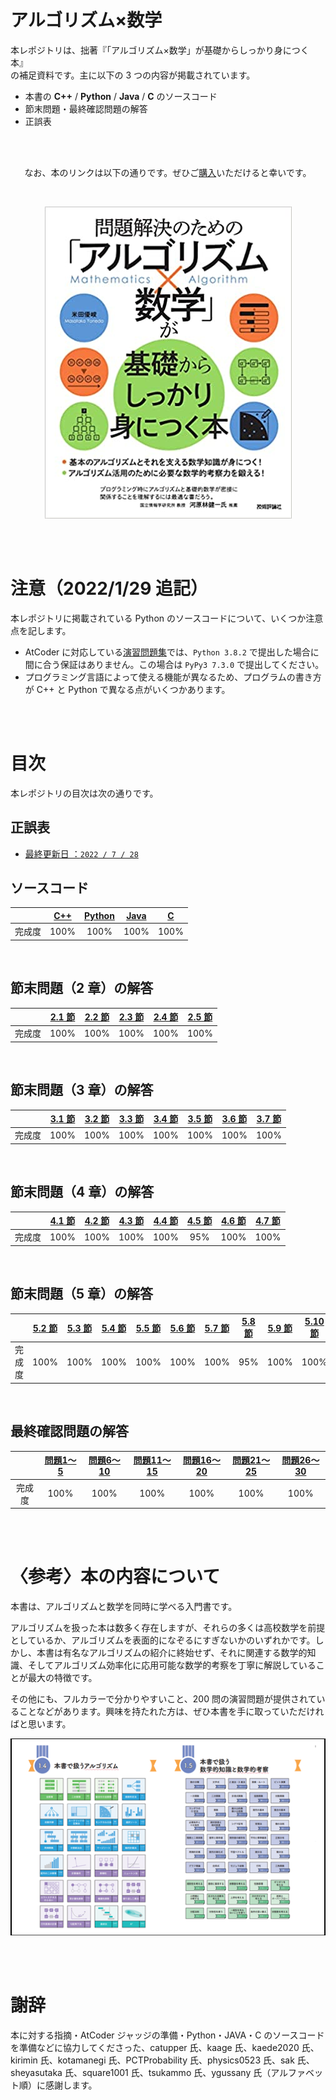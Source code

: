 # アルゴリズム×数学

本レポジトリは、拙著『「アルゴリズム×数学」が基礎からしっかり身につく本』<br>
の補足資料です。主に以下の 3 つの内容が掲載されています。

- 本書の **C++** / **Python** / **Java** / **C** のソースコード
- 節末問題・最終確認問題の解答
- 正誤表

<br>
<br>

<div align = center>

なお、本のリンクは以下の通りです。ぜひご[購入]いただけると幸いです。

<br>

[![Preview 1]][購入]

</div>

<br>
<br>

# 注意（2022/1/29 追記）
本レポジトリに掲載されている Python のソースコードについて、いくつか注意点を記します。

* AtCoder に対応している[演習問題集]では、`Python 3.8.2` で提出した場合に間に合う保証はありません。この場合は `PyPy3 7.3.0` で提出してください。
* プログラミング言語によって使える機能が異なるため、プログラムの書き方が C++ と Python で異なる点がいくつかあります。

<br>
<br>

# 目次

本レポジトリの目次は次の通りです。

## 正誤表

* [最終更新日 ：`2022 / 7 / 28`][正誤表]


## ソースコード

|       | [C++] | [Python] | [Java] |  [C] |
|:-----:|:-----:|:--------:|:------:|:----:|
| 完成度 |  100% |     100% |   100% | 100% |

<br>

## 節末問題（2 章）の解答

|       | [2.1 節] | [2.2 節] | [2.3 節] | [2.4 節] | [2.5 節] |
|:-----:|:--------:|:-------:|:--------:|:--------:|:-------:|
| 完成度 |     100% |    100% |     100% |     100% |    100% |

<br>

## 節末問題（3 章）の解答

|       | [3.1 節] | [3.2 節] | [3.3 節] | [3.4 節] | [3.5 節] | [3.6 節] | [3.7 節] |
|:-----:|:--------:|:-------:|:--------:|:--------:|:-------:|:--------:|:--------:|
| 完成度 |     100% |    100% |     100% |     100% |    100% |     100% |     100% |

<br>

## 節末問題（4 章）の解答

|       | [4.1 節] | [4.2 節] | [4.3 節] | [4.4 節] | [4.5 節] | [4.6 節] | [4.7 節] |
|:-----:|:--------:|:-------:|:--------:|:--------:|:-------:|:--------:|:--------:|
| 完成度 |     100% |    100% |     100% |     100% |     95% |     100% |     100% |

<br>

## 節末問題（5 章）の解答

|       | [5.2 節] | [5.3 節] | [5.4 節] | [5.5 節] | [5.6 節] | [5.7 節] | [5.8 節] | [5.9 節] | [5.10 節] |
|:-----:|:--------:|:-------:|:--------:|:--------:|:-------:|:--------:|:--------:|:-------:|:---------:|
| 完成度 |     100% |    100% |     100% |     100% |    100% |     100% |      95% |    100% |      100% |

<br>

## 最終確認問題の解答

|       | [問題1～5] | [問題6～10] | [問題11～15] | [問題16～20] | [問題21～25] | [問題26～30] |
|:-----:|:---------:|:----------:|:-----------:|:-----------:|:-----------:|:-----------:|
| 完成度 |      100% |       100% |        100% |        100% |        100% |        100% |

<br>
<br>

# 〈参考〉本の内容について
本書は、アルゴリズムと数学を同時に学べる入門書です。

アルゴリズムを扱った本は数多く存在しますが、それらの多くは高校数学を前提としているか、アルゴリズムを表面的になぞるにすぎないかのいずれかです。しかし、本書は有名なアルゴリズムの紹介に終始せず、それに関連する数学的知識、そしてアルゴリズム効率化に応用可能な数学的考察を丁寧に解説していることが最大の特徴です。

その他にも、フルカラーで分かりやすいこと、200 問の演習問題が提供されていることなどがあります。興味を持たれた方は、ぜひ本書を手に取っていただければと思います。

<div align = center>

![Preview 2]

</div>

<br>
<br>

# 謝辞

本に対する指摘・AtCoder ジャッジの準備・Python・JAVA・C のソースコードを準備などに協力してくださった、catupper 氏、kaage 氏、kaede2020 氏、kirimin 氏、kotamanegi 氏、PCTProbability 氏、physics0523 氏、sak 氏、sheyasutaka 氏、square1001 氏、tsukammo 氏、ygussany 氏（アルファベット順）に感謝します。

<br>


<!----------------------------------------------------------------------------->

[Preview 1]: fig/toppage-001.png
[Preview 2]: fig/toppage-003.png

[演習問題集]: https://atcoder.jp/contests/math-and-algorithm
[正誤表]: https://github.com/E869120/math-algorithm-book/blob/main/errata.md
[購入]: https://gihyo.jp/book/2022/978-4-297-12521-9

[Python]: https://github.com/E869120/math-algorithm-book/tree/main/codes/python
[Java]: https://github.com/E869120/math-algorithm-book/tree/main/codes/java
[C++]: https://github.com/E869120/math-algorithm-book/tree/main/codes/cpp
[C]: https://github.com/E869120/math-algorithm-book/tree/main/codes/c

[2.1 節]: https://github.com/E869120/math-algorithm-book/tree/main/editorial/chap2-1
[2.2 節]: https://github.com/E869120/math-algorithm-book/tree/main/editorial/chap2-2
[2.3 節]: https://github.com/E869120/math-algorithm-book/tree/main/editorial/chap2-3
[2.4 節]: https://github.com/E869120/math-algorithm-book/tree/main/editorial/chap2-4
[2.5 節]: https://github.com/E869120/math-algorithm-book/tree/main/editorial/chap2-5

[3.1 節]: https://github.com/E869120/math-algorithm-book/tree/main/editorial/chap3-1
[3.2 節]: https://github.com/E869120/math-algorithm-book/tree/main/editorial/chap3-2
[3.3 節]: https://github.com/E869120/math-algorithm-book/tree/main/editorial/chap3-3
[3.4 節]: https://github.com/E869120/math-algorithm-book/tree/main/editorial/chap3-4
[3.5 節]: https://github.com/E869120/math-algorithm-book/tree/main/editorial/chap3-5
[3.6 節]: https://github.com/E869120/math-algorithm-book/tree/main/editorial/chap3-6
[3.7 節]: https://github.com/E869120/math-algorithm-book/tree/main/editorial/chap3-7

[4.1 節]: https://github.com/E869120/math-algorithm-book/tree/main/editorial/chap4-1
[4.2 節]: https://github.com/E869120/math-algorithm-book/tree/main/editorial/chap4-2
[4.3 節]: https://github.com/E869120/math-algorithm-book/tree/main/editorial/chap4-3
[4.4 節]: https://github.com/E869120/math-algorithm-book/tree/main/editorial/chap4-4
[4.5 節]: https://github.com/E869120/math-algorithm-book/tree/main/editorial/chap4-5
[4.6 節]: https://github.com/E869120/math-algorithm-book/tree/main/editorial/chap4-6
[4.7 節]: https://github.com/E869120/math-algorithm-book/tree/main/editorial/chap4-7

[5.1 節]:  https://github.com/E869120/math-algorithm-book/tree/main/editorial/chap5-1
[5.2 節]:  https://github.com/E869120/math-algorithm-book/tree/main/editorial/chap5-2
[5.3 節]:  https://github.com/E869120/math-algorithm-book/tree/main/editorial/chap5-3
[5.4 節]:  https://github.com/E869120/math-algorithm-book/tree/main/editorial/chap5-4
[5.5 節]:  https://github.com/E869120/math-algorithm-book/tree/main/editorial/chap5-5
[5.6 節]:  https://github.com/E869120/math-algorithm-book/tree/main/editorial/chap5-6
[5.7 節]:  https://github.com/E869120/math-algorithm-book/tree/main/editorial/chap5-7
[5.8 節]:  https://github.com/E869120/math-algorithm-book/tree/main/editorial/chap5-8
[5.9 節]:  https://github.com/E869120/math-algorithm-book/tree/main/editorial/chap5-9
[5.10 節]: https://github.com/E869120/math-algorithm-book/tree/main/editorial/chap5-10

[問題1～5]:   https://github.com/E869120/math-algorithm-book/tree/main/editorial/chap6-01_05
[問題6～10]:  https://github.com/E869120/math-algorithm-book/tree/main/editorial/chap6-06_10
[問題11～15]: https://github.com/E869120/math-algorithm-book/tree/main/editorial/chap6-11_15
[問題16～20]: https://github.com/E869120/math-algorithm-book/tree/main/editorial/chap6-16_20
[問題21～25]: https://github.com/E869120/math-algorithm-book/tree/main/editorial/chap6-21_25
[問題26～30]: https://github.com/E869120/math-algorithm-book/tree/main/editorial/chap6-26_30
